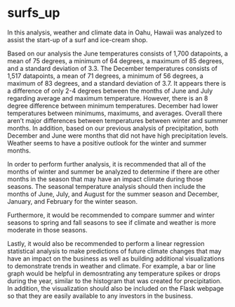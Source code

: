 # surfs_up
In this analysis, weather and climate data in Oahu, Hawaii was analyzed to assist the start-up of a surf and ice-cream shop. 

Based on our analysis the June temperatures consists of 1,700 datapoints, a mean of 75 degrees, a minimum of 64 degrees, a maximum of 85 degrees, and a standard deviation of 3.3. The December temperatures consists of 1,517 datapoints, a mean of 71 degrees, a minimum of 56 degrees, a maximum of 83 degrees, and a standard deviation of 3.7. It appears there is a difference of only 2-4 degrees between the months of June and July regarding average and maximum temperature. However, there is an 8 degree difference between minimum temperatures. December had lower temperatures between minimums, maximums, and averages. Overall there aren’t major differences between temperatures between winter and summer months. In addition, based on our previous analysis of precipitation, both December and June were months that did not have high precipitation levels. Weather seems to have a positive outlook for the winter and summer months. 

In order to perform further analysis, it is recommended that all of the months of winter and summer be analyzed to determine if there are other months in the season that may have an impact climate during those seasons. The seasonal temperature analysis should then include the months of June, July, and August for the summer season and December, January, and February for the winter season. 

Furthermore, it would be recommended to compare summer and winter seasons to spring and fall seasons to see if climate and weather is more moderate in those seasons. 

Lastly, it would also be recommended to perform a linear regression statistical analysis to make predictions of future climate changes that may have an impact on the business as well as building additional visualizations to demonstrate trends in weather and climate. For example, a bar or line graph would be helpful in demosntrating any temperature spikes or drops during the year, similar to the histogram that was created for precipitation. In addition, the visualization should also be included on the Flask webpage so that they are easily available to any investors in the business.
